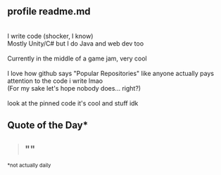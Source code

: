 ## profile readme.md
<br>
I write code (shocker, I know)
<br>
Mostly Unity/C# but I do Java and web dev too
<br>
<br>
Currently in the middle of a game jam, very cool
<br>
<br>
I love how github says "Popular Repositories" like anyone actually pays attention to the code i write lmao
<br>
(For my sake let's hope nobody does... right?)
<br>
<br>
look at the pinned code it's cool and stuff idk

## Quote of the Day* 

> ""
> <br>
>  -

<sub> *not actually daily </sub>


<!--
**ASquidboi/asquidboi** is a ✨ _special_ ✨ repository because its `README.md` (this file) appears on your GitHub profile.

Here are some ideas to get you started:

- 🔭 I’m currently working on ...
- 🌱 I’m currently learning ...
- 👯 I’m looking to collaborate on ...
- 🤔 I’m looking for help with ...
- 💬 Ask me about ...
- 📫 How to reach me: ...
- 😄 Pronouns: ...
- ⚡ Fun fact: ...
-->

